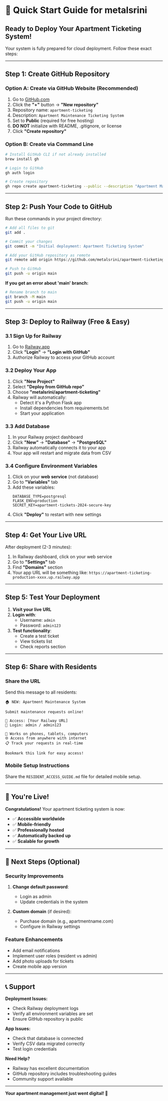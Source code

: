 # 🚀 Quick Start Guide for metalsrini

## Ready to Deploy Your Apartment Ticketing System!

Your system is fully prepared for cloud deployment. Follow these exact steps:

---

## Step 1: Create GitHub Repository

### Option A: Create via GitHub Website (Recommended)
1. Go to [GitHub.com](https://github.com)
2. Click the **"+"** button → **"New repository"**
3. Repository name: `apartment-ticketing`
4. Description: `Apartment Maintenance Ticketing System`
5. Set to **Public** (required for free hosting)
6. **DO NOT** initialize with README, .gitignore, or license
7. Click **"Create repository"**

### Option B: Create via Command Line
```bash
# Install GitHub CLI if not already installed
brew install gh

# Login to GitHub
gh auth login

# Create repository
gh repo create apartment-ticketing --public --description "Apartment Maintenance Ticketing System"
```

---

## Step 2: Push Your Code to GitHub

Run these commands in your project directory:

```bash
# Add all files to git
git add .

# Commit your changes
git commit -m "Initial deployment: Apartment Ticketing System"

# Add your GitHub repository as remote
git remote add origin https://github.com/metalsrini/apartment-ticketing.git

# Push to GitHub
git push -u origin main
```

**If you get an error about 'main' branch:**
```bash
# Rename branch to main
git branch -M main
git push -u origin main
```

---

## Step 3: Deploy to Railway (Free & Easy)

### 3.1 Sign Up for Railway
1. Go to [Railway.app](https://railway.app)
2. Click **"Login"** → **"Login with GitHub"**
3. Authorize Railway to access your GitHub account

### 3.2 Deploy Your App
1. Click **"New Project"**
2. Select **"Deploy from GitHub repo"**
3. Choose **"metalsrini/apartment-ticketing"**
4. Railway will automatically:
   - Detect it's a Python Flask app
   - Install dependencies from requirements.txt
   - Start your application

### 3.3 Add Database
1. In your Railway project dashboard
2. Click **"New"** → **"Database"** → **"PostgreSQL"**
3. Railway automatically connects it to your app
4. Your app will restart and migrate data from CSV

### 3.4 Configure Environment Variables
1. Click on your **web service** (not database)
2. Go to **"Variables"** tab
3. Add these variables:
   ```
   DATABASE_TYPE=postgresql
   FLASK_ENV=production
   SECRET_KEY=apartment-tickets-2024-secure-key
   ```
4. Click **"Deploy"** to restart with new settings

---

## Step 4: Get Your Live URL

After deployment (2-3 minutes):

1. In Railway dashboard, click on your web service
2. Go to **"Settings"** tab
3. Find **"Domains"** section
4. Your app URL will be something like:
   `https://apartment-ticketing-production-xxxx.up.railway.app`

---

## Step 5: Test Your Deployment

1. **Visit your live URL**
2. **Login with**: 
   - Username: `admin`
   - Password: `admin123`
3. **Test functionality**:
   - Create a test ticket
   - View tickets list
   - Check reports section

---

## Step 6: Share with Residents

### Share the URL
Send this message to all residents:

```
🏠 NEW: Apartment Maintenance System

Submit maintenance requests online!

🔗 Access: [Your Railway URL]
👤 Login: admin / admin123

📱 Works on phones, tablets, computers
🌐 Access from anywhere with internet
📋 Track your requests in real-time

Bookmark this link for easy access!
```

### Mobile Setup Instructions
Share the `RESIDENT_ACCESS_GUIDE.md` file for detailed mobile setup.

---

## 🎉 You're Live!

**Congratulations!** Your apartment ticketing system is now:
- ✅ **Accessible worldwide**
- ✅ **Mobile-friendly**
- ✅ **Professionally hosted**
- ✅ **Automatically backed up**
- ✅ **Scalable for growth**

---

## 🔧 Next Steps (Optional)

### Security Improvements
1. **Change default password**:
   - Login as admin
   - Update credentials in the system

2. **Custom domain** (if desired):
   - Purchase domain (e.g., apartmentname.com)
   - Configure in Railway settings

### Feature Enhancements
- Add email notifications
- Implement user roles (resident vs admin)
- Add photo uploads for tickets
- Create mobile app version

---

## 📞 Support

**Deployment Issues:**
- Check Railway deployment logs
- Verify all environment variables are set
- Ensure GitHub repository is public

**App Issues:**
- Check that database is connected
- Verify CSV data migrated correctly
- Test login credentials

**Need Help?**
- Railway has excellent documentation
- GitHub repository includes troubleshooting guides
- Community support available

---

**Your apartment management just went digital! 🚀**